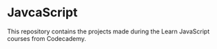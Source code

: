 # JavcaScript
This repository contains the projects made during the Learn JavaScript courses from Codecademy.
